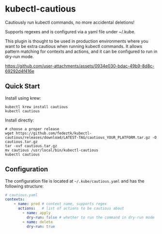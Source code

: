 # kubectl-cautious 

<!-- # TODO: add exhaustive description -->

Cautiously run kubectl commands, no more accidental deletions!

Supports regexes and is configured via a yaml file under ~/.kube.

This plugin is thought to be used in production environments where you want to be extra cautious when running kubectl commands. It allows pattern matching for contexts and actions, and it can be configured to run in dry-run mode.


https://github.com/user-attachments/assets/0934e030-bdac-49b9-8d8c-69292d4f416e




## Quick Start

Install using krew:
```
kubectl krew install cautious
kubectl cautious
```

Install directly:
```
# choose a proper release
wget https://github.com/fedeztk/kubectl-cautious/releases/download/LATEST-TAG/cautious_YOUR_PLATFORM.tar.gz -O cautious.tar.gz
tar -xvf cautious.tar.gz
mv cautious /usr/local/bin/kubectl-cautious
kubectl cautious
```

## Configuration

The configuration file is located at `~/.kube/cautious.yaml` and has the following structure:
```yaml
# cautious.yaml
contexts:
    - name: prod # context name, supports regex
      actions:   # list of actions to be cautious about
        - name: apply
          dry-run: false # whether to run the command in dry-run mode
        - name: delete
          dry-run: true
```
